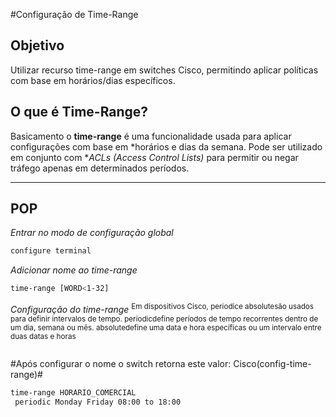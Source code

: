 #Configuração de Time-Range

## Objetivo
Utilizar recurso time-range em switches Cisco, permitindo aplicar políticas com base em horários/dias específicos.

## O que é Time-Range?

Basicamento o __time-range__ é uma funcionalidade usada para aplicar configurações com base em *horários e dias da semana. Pode ser utilizado em conjunto com **ACLs (Access Control Lists)* para permitir ou negar tráfego apenas em determinados períodos.

---

## POP
_Entrar no modo de configuração global_
~~~bash
configure terminal
~~~

_Adicionar nome ao time-range_
~~~bash
time-range [WORD<1-32] 
~~~

_Configuração do time-range_
<sup>Em dispositivos Cisco, periodice absolutesão usados ​​para definir intervalos de tempo. periodicdefine períodos de tempo recorrentes dentro de um dia, semana ou mês. absolutedefine uma data e hora específicas ou um intervalo entre duas datas e horas</sup>
~~~bash

~~~




#Após configurar o nome o switch retorna este valor: Cisco(config-time-range)#
~~~bash
time-range HORARIO_COMERCIAL
 periodic Monday Friday 08:00 to 18:00
~~~
